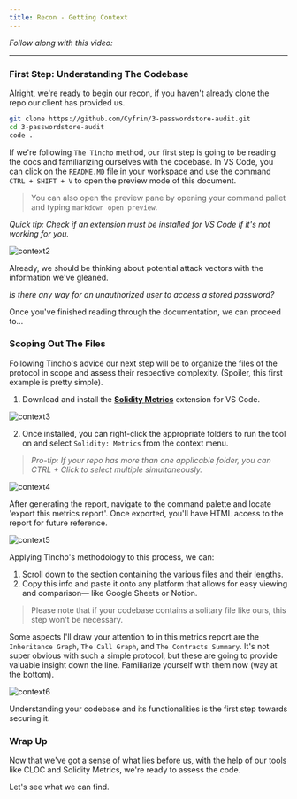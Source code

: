 ```yaml
---
title: Recon - Getting Context
---
```


_Follow along with this video:_

---

### First Step: Understanding The Codebase

Alright, we're ready to begin our recon, if you haven't already clone the repo our client has provided us.

```bash
git clone https://github.com/Cyfrin/3-passwordstore-audit.git
cd 3-passwordstore-audit
code .
```

If we're following `The Tincho` method, our first step is going to be reading the docs and familiarizing ourselves with the codebase. In VS Code, you can click on the `README.MD` file in your workspace and use the command `CTRL + SHIFT + V` to open the preview mode of this document.

> You can also open the preview pane by opening your command pallet and typing `markdown open preview`.

_Quick tip: Check if an extension must be installed for VS Code if it's not working for you._

![context2](/security-section-3/7-context/context2.png)

Already, we should be thinking about potential attack vectors with the information we've gleaned.

_Is there any way for an unauthorized user to access a stored password?_

Once you've finished reading through the documentation, we can proceed to...

### Scoping Out The Files

Following Tincho's advice our next step will be to organize the files of the protocol in scope and assess their respective complexity. (Spoiler, this first example is pretty simple).

1. Download and install the [**Solidity Metrics**](https://marketplace.visualstudio.com/items?itemName=tintinweb.solidity-metrics) extension for VS Code.

![context3](/security-section-3/7-context/context3.png)

2. Once installed, you can right-click the appropriate folders to run the tool on and select `Solidity: Metrics` from the context menu.

> _Pro-tip: If your repo has more than one applicable folder, you can CTRL + Click to select multiple simultaneously._

![context4](/security-section-3/7-context/context4.png)

After generating the report, navigate to the command palette and locate 'export this metrics report'. Once exported, you'll have HTML access to the report for future reference.

![context5](/security-section-3/7-context/context5.png)

Applying Tincho's methodology to this process, we can:

1. Scroll down to the section containing the various files and their lengths.
2. Copy this info and paste it onto any platform that allows for easy viewing and comparison— like Google Sheets or Notion.

> Please note that if your codebase contains a solitary file like ours, this step won't be necessary.

Some aspects I'll draw your attention to in this metrics report are the `Inheritance Graph`, `The Call Graph`, and `The Contracts Summary`. It's not super obvious with such a simple protocol, but these are going to provide valuable insight down the line. Familiarize yourself with them now (way at the bottom).

![context6](/security-section-3/7-context/context6.png)

Understanding your codebase and its functionalities is the first step towards securing it.

### Wrap Up

Now that we've got a sense of what lies before us, with the help of our tools like CLOC and Solidity Metrics, we're ready to assess the code.

Let's see what we can find.
